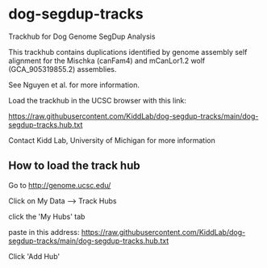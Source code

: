 # dog-segdup-tracks
Trackhub for Dog Genome SegDup Analysis

This trackhub contains duplications identified by genome assembly self alignment
for the Mischka (canFam4) and mCanLor1.2 wolf (GCA_905319855.2) assemblies.


See Nguyen et al. for more information.


Load the trackhub in the UCSC browser with this link:

https://raw.githubusercontent.com/KiddLab/dog-segdup-tracks/main/dog-segdup-tracks.hub.txt


Contact Kidd Lab, University of Michigan for more information

## How to load the track hub

Go to http://genome.ucsc.edu/

Click on My Data --> Track Hubs

click the 'My Hubs' tab
 
paste in this address: https://raw.githubusercontent.com/KiddLab/dog-segdup-tracks/main/dog-segdup-tracks.hub.txt

Click 'Add Hub'


